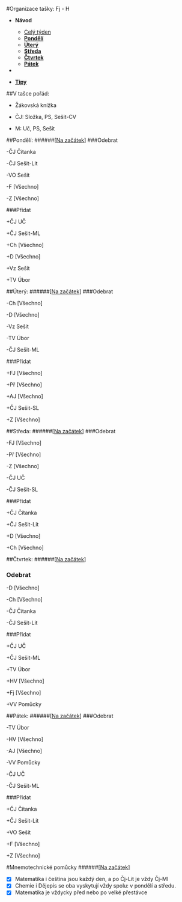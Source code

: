#Organizace tašky: Fj - H

*   **Návod**
    *   [Celý týden](#v-tašce-pořád)
    *   **[Pondělí](#pondělí)**
    *   **[Úterý](#Úterý)**
    *   **[Středa](#středa)**
    *   **[Čtvrtek](#Čtvrtek)**
    *   **[Pátek](#pátek)**
    
*   
*   **[Tipy](#mnemotechnické-pomůcky)**
    


##V tašce pořád:

- Žákovská knížka

- ČJ: Složka, PS, Sešit-CV

- M: Uč, PS, Sešit



##Pondělí:
######\[[Na začátek](#organizace-tašky-fj---h)\]
###Odebrat

-ČJ Čítanka

-ČJ Sešit-Lit

-VO Sešit

-F  [Všechno]

-Z  [Všechno]

###Přidat

+ČJ UČ

+ČJ Sešit-ML

+Ch [Všechno]

+D  [Všechno]

+Vz Sešit

+TV Úbor



##Úterý:
######\[[Na začátek](#organizace-tašky-fj---h)\]
###Odebrat

-Ch [Všechno]

-D  [Všechno]

-Vz Sešit

-TV Úbor

-ČJ Sešit-ML

###Přidat

+FJ [Všechno]

+Př [Všechno]

+AJ [Všechno]

+ČJ Sešit-SL

+Z  [Všechno]



##Středa:
######\[[Na začátek](#organizace-tašky-fj---h)\]
###Odebrat

-FJ [Všechno]

-Př [Všechno]

-Z  [Všechno]

-ČJ UČ

-ČJ Sešit-SL

###Přidat

+ČJ Čítanka

+ČJ Sešit-Lit

+D  [Všechno]

+Ch [Všechno] 



##Čtvrtek:
######\[[Na začátek](#organizace-tašky-fj---h)\]
### Odebrat

-D  [Všechno]

-Ch [Všechno]

-ČJ Čítanka

-ČJ Sešit-Lit

###Přidat

+ČJ UČ

+ČJ Sešit-ML

+TV Úbor

+HV [Všechno]

+Fj [Všechno]

+VV Pomůcky



##Pátek:
######\[[Na začátek](#organizace-tašky-fj---h)\]
###Odebrat

-TV Úbor

-HV [Všechno]

-AJ [Všechno]

-VV Pomůcky

-ČJ UČ

-ČJ Sešit-ML

###Přidat

+ČJ Čítanka

+ČJ Sešit-Lit

+VO Sešit

+F  [Všechno]

+Z  [Všechno]


#Mnemotechnické pomůcky
######\[[Na začátek](#organizace-tašky-fj---h)\]

- [x] Matematika i čeština jsou každý den, a po Čj-Lit je vždy Čj-Ml
- [x] Chemie i Dějepis se oba vyskytují vždy spolu: v pondělí a středu.
- [x] Matematika je vždycky před nebo po velké přestávce
